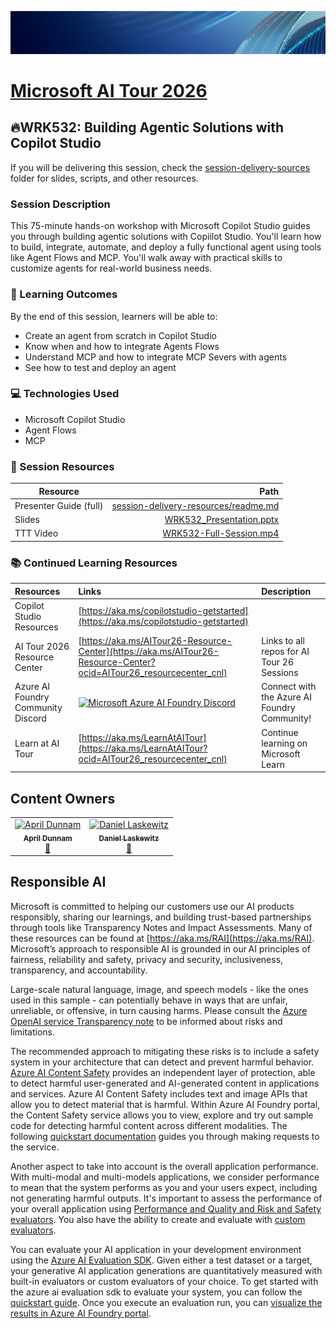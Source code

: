 <!-- markdownlint-disable MD033 -->
<!-- markdownlint-disable MD041 -->
<p align="center">
<img src="img/Banner-MS-AI-Tour-26.png" alt="decorative banner" width="1200"/>
</p>

# [Microsoft AI Tour 2026](https://aitour.microsoft.com)

## 🔥WRK532: Building Agentic Solutions with Copilot Studio

If you will be delivering this session, check the [session-delivery-sources](./session-delivery-resources/) folder for slides, scripts, and other resources.

### Session Description

This 75-minute hands-on workshop with Microsoft Copilot Studio guides you through building agentic solutions with Copiilot Studio. You'll learn how to build, integrate, automate, and deploy a fully functional agent using tools like Agent Flows and MCP. You'll walk away with practical skills to customize agents for real-world business needs.

### 🧠 Learning Outcomes

By the end of this session, learners will be able to:

- Create an agent from scratch in Copilot Studio
- Know when and how to integrate Agents Flows
- Understand MCP and how to integrate MCP Severs with agents
- See how to test and deploy an agent

### 💻 Technologies Used

- Microsoft Copilot Studio
- Agent Flows
- MCP

### 🔗 Session Resources

| Resource | Path |
|---|---:|
| Presenter Guide (full) | [session-delivery-resources/readme.md](session-delivery-resources/readme.md)
| Slides | [WRK532_Presentation.pptx](https://assetsmanagement952e.blob.core.windows.net/assets/WRK532%20Building%20agentic%20solutions%20with%20Copilot%20Studio/WRK532_Presentation_V1.0.pptx) |
| TTT Video | [WRK532-Full-Session.mp4](https://assetsmanagement952e.blob.core.windows.net/assets/WRK532%20Building%20agentic%20solutions%20with%20Copilot%20Studio/WRK532_Delivery_V1.0.mp4) |

### 📚 Continued Learning Resources

| Resources          | Links                             | Description        |
|:-------------------|:----------------------------------|:-------------------|
| Copilot Studio Resources | [https://aka.ms/copilotstudio-getstarted](https://aka.ms/copilotstudio-getstarted)
| AI Tour 2026 Resource Center | [https://aka.ms/AITour26-Resource-Center](https://aka.ms/AITour26-Resource-Center?ocid=AITour26_resourcecenter_cnl) | Links to all repos for AI Tour 26 Sessions |
| Azure AI Foundry Community Discord | [![Microsoft Azure AI Foundry Discord](https://dcbadge.limes.pink/api/server/ByRwuEEgH4)](https://discord.com/invite/ByRwuEEgH4)| Connect with the Azure AI Foundry Community! |
| Learn at AI Tour | [https://aka.ms/LearnAtAITour](https://aka.ms/LearnAtAITour?ocid=AITour26_resourcecenter_cnl) | Continue learning on Microsoft Learn |

## Content Owners

<table>
<tr>
    <td align="center"><a href="http://github.com/aprildunnam">
        <img src="https://github.com/aprildunnam.png" width="100px;" alt="April Dunnam"/><br />
        <sub><b> April Dunnam</b></sub></a><br />
            <a href="https://github.com/aprildunnam" title="talk">📢</a>
    </td>
    <td align="center"><a href="http://github.com/laskewitz">
        <img src="https://github.com/laskewitz.png" width="100px;" alt="Daniel Laskewitz"/><br />
        <sub><b>Daniel Laskewitz</b></sub></a><br />
            <a href="https://github.com/laskewitz" title="talk">📢</a>
    </td>
</tr></table>

##

## Responsible AI

Microsoft is committed to helping our customers use our AI products responsibly, sharing our learnings, and building trust-based partnerships through tools like Transparency Notes and Impact Assessments. Many of these resources can be found at [https://aka.ms/RAI](https://aka.ms/RAI).
Microsoft’s approach to responsible AI is grounded in our AI principles of fairness, reliability and safety, privacy and security, inclusiveness, transparency, and accountability.

Large-scale natural language, image, and speech models - like the ones used in this sample - can potentially behave in ways that are unfair, unreliable, or offensive, in turn causing harms. Please consult the [Azure OpenAI service Transparency note](https://learn.microsoft.com/legal/cognitive-services/openai/transparency-note?tabs=text) to be informed about risks and limitations.

The recommended approach to mitigating these risks is to include a safety system in your architecture that can detect and prevent harmful behavior. [Azure AI Content Safety](https://learn.microsoft.com/azure/ai-services/content-safety/overview) provides an independent layer of protection, able to detect harmful user-generated and AI-generated content in applications and services. Azure AI Content Safety includes text and image APIs that allow you to detect material that is harmful. Within Azure AI Foundry portal, the Content Safety service allows you to view, explore and try out sample code for detecting harmful content across different modalities. The following [quickstart documentation](https://learn.microsoft.com/azure/ai-services/content-safety/quickstart-text?tabs=visual-studio%2Clinux&pivots=programming-language-rest) guides you through making requests to the service.

Another aspect to take into account is the overall application performance. With multi-modal and multi-models applications, we consider performance to mean that the system performs as you and your users expect, including not generating harmful outputs. It's important to assess the performance of your overall application using [Performance and Quality and Risk and Safety evaluators](https://learn.microsoft.com/azure/ai-studio/concepts/evaluation-metrics-built-in). You also have the ability to create and evaluate with [custom evaluators](https://learn.microsoft.com/azure/ai-studio/how-to/develop/evaluate-sdk#custom-evaluators).

You can evaluate your AI application in your development environment using the [Azure AI Evaluation SDK](https://microsoft.github.io/promptflow/index.html). Given either a test dataset or a target, your generative AI application generations are quantitatively measured with built-in evaluators or custom evaluators of your choice. To get started with the azure ai evaluation sdk to evaluate your system, you can follow the [quickstart guide](https://learn.microsoft.com/azure/ai-studio/how-to/develop/flow-evaluate-sdk). Once you execute an evaluation run, you can [visualize the results in Azure AI Foundry portal](https://learn.microsoft.com/azure/ai-studio/how-to/evaluate-flow-results).
